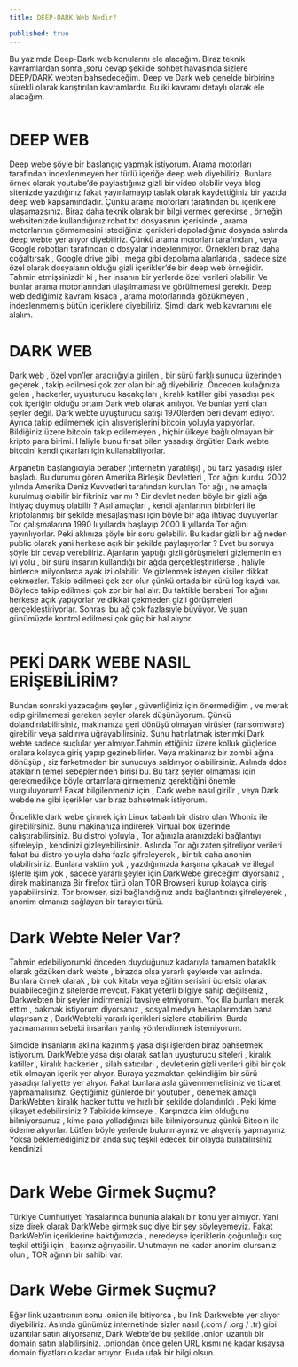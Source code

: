 ```yaml
---
title: DEEP-DARK Web Nedir?

published: true
---
```

<p>Bu yazımda Deep-Dark web konularını ele alacağım. Biraz teknik kavramlardan sonra ,soru cevap şekilde sohbet havasında sizlere DEEP/DARK webten bahsedeceğim. Deep ve Dark web genelde birbirine sürekli olarak karıştırılan kavramlardır. Bu iki kavramı detaylı olarak ele alacağım.</p>

<img src="https://miro.medium.com/max/700/1*YzoBEDzx91x8GrBrE5mVxQ.jpeg" alt="">

# [](#header-1)DEEP WEB

<p>Deep webe şöyle bir başlangıç yapmak istiyorum. Arama motorları tarafından indexlenmeyen her türlü içeriğe deep web diyebiliriz. Bunlara örnek olarak youtube’de paylaştığınız gizli bir video olabilir veya blog sitenizde yazdığınız fakat yayınlamayıp taslak olarak kaydettiğiniz bir yazıda deep web kapsamındadır. Çünkü arama motorları tarafından bu içeriklere ulaşamazsınız. Biraz daha teknik olarak bir bilgi vermek gerekirse , örneğin websitenizde kullandığınız robot.txt dosyasının içerisinde , arama motorlarının görmemesini istediğiniz içerikleri depoladığınız dosyada aslında deep webte yer alıyor diyebiliriz. Çünkü arama motorları tarafından , veya Google robotları tarafından o dosyalar indexlenmiyor. Örnekleri biraz daha çoğaltırsak , Google drive gibi , mega gibi depolama alanlarıda , sadece size özel olarak dosyaların olduğu gizli içerikler’de bir deep web örneğidir. Tahmin etmişsinizdir ki , her insanın bir yerlerde özel verileri olabilir. Ve bunlar arama motorlarından ulaşılmaması ve görülmemesi gerekir. Deep web dediğimiz kavram kısaca , arama motorlarında gözükmeyen , indexlenmemiş bütün içeriklere diyebiliriz. Şimdi dark web kavramını ele alalım. </p>

# [](#header-2)DARK WEB

<p>Dark web , özel vpn’ler aracılığıyla girilen , bir sürü farklı sunucu üzerinden geçerek , takip edilmesi çok zor olan bir ağ diyebiliriz. Önceden kulağınıza gelen , hackerler, uyuşturucu kaçakçıları , kiralık katiller gibi yasadışı pek çok içeriğin olduğu ortam Dark web olarak anılıyor. Ve bunlar yeni olan şeyler değil. Dark webte uyuşturucu satışı 1970lerden beri devam ediyor. Ayrıca takip edilmemek için alışverişlerini bitcoin yoluyla yapıyorlar. Bildiğiniz üzere bitcoin takip edilemeyen , hiçbir ülkeye bağlı olmayan bir kripto para birimi. Haliyle bunu fırsat bilen yasadışı örgütler Dark webte bitcoini kendi çıkarları için kullanabiliyorlar.</p>
<p>Arpanetin başlangıcıyla beraber (internetin yaratılışı) , bu tarz yasadışı işler başladı. Bu durumu gören Amerika Birleşik Devletleri , Tor ağını kurdu. 2002 yılında Amerika Deniz Kuvvetleri tarafından kurulan Tor ağı , ne amaçla kurulmuş olabilir bir fikriniz var mı ? Bir devlet neden böyle bir gizli ağa ihtiyaç duymuş olabilir ? Asıl amaçları , kendi ajanlarının birbirleri ile kriptolanmış bir şekilde mesajlaşması için böyle bir ağa ihtiyaç duyuyorlar. Tor çalışmalarına 1990 lı yıllarda başlayıp 2000 li yıllarda Tor ağını yayınlıyorlar. Peki aklınıza şöyle bir soru gelebilir. Bu kadar gizli bir ağ neden public olarak yani herkese açık bir şekilde paylaşıyorlar ? Evet bu soruya şöyle bir cevap verebiliriz. Ajanların yaptığı gizli görüşmeleri gizlemenin en iyi yolu , bir sürü insanın kullandığı bir ağda gerçekleştirirlerse , haliyle binlerce milyonlarca ayak izi olabilir. Ve gizlenmek isteyen kişiler dikkat çekmezler. Takip edilmesi çok zor olur çünkü ortada bir sürü log kaydı var. Böylece takip edilmesi çok zor bir hal alır. Bu taktikle beraberi Tor ağını herkese açık yapıyorlar ve dikkat çekmeden gizli görüşmeleri gerçekleştiriyorlar. Sonrası bu ağ çok fazlasıyle büyüyor. Ve şuan günümüzde kontrol edilmesi çok güç bir hal alıyor.</p>
<img src="https://miro.medium.com/max/700/1*R07wUVIW4gMrajgGcWTijA.jpeg" alt="">

# [](#header-3)PEKİ DARK WEBE NASIL ERİŞEBİLİRİM?
 <p>Bundan sonraki yazacağım şeyler , güvenliğiniz için önermediğim , ve merak edip girilmemesi gereken şeyler olarak düşünüyorum. Çünkü dolandırılabilirsiniz, makinanıza geri dönüşü olmayan virüsler (ransomware) girebilir veya saldırıya uğrayabilirsiniz. Şunu hatırlatmak isterimki Dark webte sadece suçlular yer almıyor.Tahmin ettiğiniz üzere kolluk güçleride oralara kolayca giriş yapıp gezinebilirler. Veya makinanız bir zombi ağına dönüşüp , siz farketmeden bir sunucuya saldırıyor olabilirsiniz. Aslında ddos atakların temel sebeplerinden birisi bu. Bu tarz şeyler olmaması için gerekmedikçe böyle ortamlara girmemeniz gerektiğini önemle vurguluyorum! Fakat bilgilenmeniz için , Dark webe nasıl girilir , veya Dark webde ne gibi içerikler var biraz bahsetmek istiyorum. </p>
<p>Öncelikle dark webe girmek için Linux tabanlı bir distro olan Whonix ile girebilirsiniz. Bunu makinanıza indirerek Virtual box üzerinde çalıştırabilirsiniz. Bu distrol yoluyla , Tor ağınızla aranızdaki bağlantıyı şifreleyip , kendinizi gizleyebilirsiniz. Aslında Tor ağı zaten şifreliyor verileri fakat bu distro yoluyla daha fazla şifreleyerek , bir tık daha anonim olabilirsiniz. Bunlara vaktim yok , yazdığımızda karşıma çıkacak ve illegal işlerle işim yok , sadece yararlı şeyler için DarkWebe gireceğim diyorsanız , direk makinanıza Bir firefox türü olan TOR Browseri kurup kolayca giriş yapabilirsiniz. Tor browser, sizi bağlandığınız anda bağlantınızı şifreleyerek , anonim olmanızı sağlayan bir tarayıcı türü.</p>

# [](#header-4)Dark Webte Neler Var?
<p> Tahmin edebiliyorumki önceden duyduğunuz kadarıyla tamamen bataklık olarak gözüken dark webte , birazda olsa yararlı şeylerde var aslında. Bunlara örnek olarak , bir çok kitabı veya eğitim serisini ücretsiz olarak bulabileceğiniz sitelerde mevcut. Fakat yeterli bilgiye sahip değilseniz , Darkwebten bir şeyler indirmenizi tavsiye etmiyorum. Yok illa bunları merak ettim , bakmak istiyorum diyorsanız , sosyal medya hesaplarımdan bana ulaşırsanız , DarkWebteki yararlı içerikleri sizlere atabilirim. Burda yazmamamın sebebi insanları yanlış yönlendirmek istemiyorum.</p>
<p>Şimdide insanların aklına kazınmış yasa dışı işlerden biraz bahsetmek istiyorum. DarkWebte yasa dışı olarak satılan uyuşturucu siteleri , kiralık katiller , kiralık hackerler , silah satıcıları , devletlerin gizli verileri gibi bir çok etik olmayan içerik yer alıyor. Buraya yazmaktan çekindiğim bir sürü yasadışı faliyette yer alıyor. Fakat bunlara asla güvenmemelisiniz ve ticaret yapmamalısınız. Geçtiğimiz günlerde bir youtuber , denemek amaçlı DarkWebten kiralık hacker tuttu ve hızlı bir şekilde dolandırıldı . Peki kime şikayet edebilirsiniz ? Tabikide kimseye . Karşınızda kim olduğunu bilmiyorsunuz , kime para yolladığınızı bile bilmiyorsunuz çünkü Bitcoin ile ödeme alıyorlar. Lütfen böyle yerlerde bulunmayınız ve alışveriş yapmayınız. Yoksa beklemediğiniz bir anda suç teşkil edecek bir olayda bulabilirsiniz kendinizi.</p>
<img src="https://miro.medium.com/max/700/1*MVMKBqNEKdauLj_e_owMMw.png" alt="">

# [](#header-5)Dark Webe Girmek Suçmu?
<p>Türkiye Cumhuriyeti Yasalarında bununla alakalı bir konu yer almıyor. Yani size direk olarak DarkWebe girmek suç diye bir şey söyleyemeyiz. Fakat DarkWeb’in içeriklerine baktığımızda , neredeyse içeriklerin çoğunluğu suç teşkil ettiği için , başınız ağrıyabilir. Unutmayın ne kadar anonim olursanız olun , TOR ağının bir sahibi var.</p>

# [](#header-6)Dark Webe Girmek Suçmu?
<p>Eğer link uzantısının sonu .onion ile bitiyorsa , bu link Darkwebte yer alıyor diyebiliriz. Aslında günümüz internetinde sizler nasıl (.com / .org / .tr) gibi uzantılar satın alıyorsanız, Dark Webte’de bu şekilde .onion uzantılı bir domain satın alabilirsiniz. .oniondan önce gelen URL kısmı ne kadar kısaysa domain fiyatları o kadar artıyor. Buda ufak bir bilgi olsun.</p>